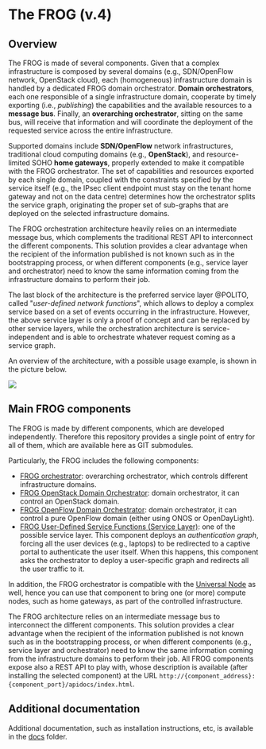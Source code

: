 # The FROG (v.4)

## Overview

The FROG is made of several components.
Given that a complex infrastructure is composed by several domains (e.g., SDN/OpenFlow network, OpenStack cloud), each (homogeneous) infrastructure domain is handled by a dedicated FROG domain orchestrator.
**Domain orchestrators**, each one responsible of a single infrastructure domain, cooperate by timely exporting (i.e., _publishing_) the capabilities and the available resources to a **message bus**. 
Finally, an **overarching orchestrator**, sitting on the same bus, will receive that information and will coordinate the deployment of the requested service across the entire infrastructure.

Supported domains include **SDN/OpenFlow** network infrastructures, traditional cloud computing domains (e.g., **OpenStack**), and resource-limited SOHO **home gateways**, properly extended to make it compatible with the FROG orchestrator. The set of capabilities and resources exported by each single domain, coupled with the constraints specified by the service itself (e.g., the IPsec client endpoint must stay on the tenant home gateway and not on the data centre) determines how the orchestrator splits the service graph, originating the proper set of sub-graphs that are deployed on the selected infrastructure domains.

The FROG orchestration architecture heavily relies on an intermediate message bus, which complements the traditional REST API to interconnect the different components.
This solution provides a clear advantage when the recipient of the information published is not known such as in the bootstrapping process, or when different components (e.g., service layer and orchestrator) need to know the same information coming from the infrastructure domains to perform their job.

The last block of the architecture is the preferred service layer @POLITO, called "*user-defined network functions*", which allows to deploy a complex service based on a set of events occurring in the infrastructure. However, the above service layer is only a proof of concept and can be replaced by other service layers, while the orchestration architecture is service-independent and is able to orchestrate whatever request coming as a service graph.

An overview of the architecture, with a possible usage example, is shown in the picture below.

![](https://raw.githubusercontent.com/wiki/netgroup-polito/frog4/images/frog-overview.png)


## Main FROG components

The FROG is made by different components, which are developed independently. Therefore this repository provides a single point of entry for all of them, which are available here as GIT submodules.

Particularly, the FROG includes the following components:
  * [FROG orchestrator](http://github.com/netgroup-polito/frog4-orchestrator/): overarching orchestrator, which controls different infrastructure domains.
  * [FROG OpenStack Domain Orchestrator](http://github.com/netgroup-polito/frog4-openstack-do/): domain orchestrator, it can control an OpenStack domain.
  * [FROG OpenFlow Domain Orchestrator](http://github.com/netgroup-polito/frog4-openflow-do/): domain orchestrator, it can control a pure OpenFlow domain (either using ONOS or OpenDayLight).
  * [FROG User-Defined Service Functions (Service Layer)](http://github.com/netgroup-polito/frog4-service-layer/): one of the possible service layer. This component deploys an _authentication graph_, forcing all the user devices (e.g., laptops) to be redirected to a captive portal to authenticate the user itself. When this happens, this component asks the orchestrator to deploy a user-specific graph and redirects all the user traffic to it.

In addition, the FROG orchestrator is compatible with the [Universal Node](http://github.com/netgroup-polito/un-orchestrator) as well, hence you can use that component to bring one (or more) compute nodes, such as home gateways, as part of the controlled infrastructure.

The FROG architecture relies on an intermediate message bus to interconnect the different components.
This solution provides a clear advantage when the recipient of the information published is not known such as in the bootstrapping process, or when different components (e.g., service layer and orchestrator) need to know the same information coming from the infrastructure domains to perform their job.
All FROG components expose also a REST API to play with, whose description is available (after installing the selected component) at the URL `http://{component_address}:{component_port}/apidocs/index.html`.

## Additional documentation
Additional documentation, such as installation instructions, etc, is available in the [docs](docs) folder. 